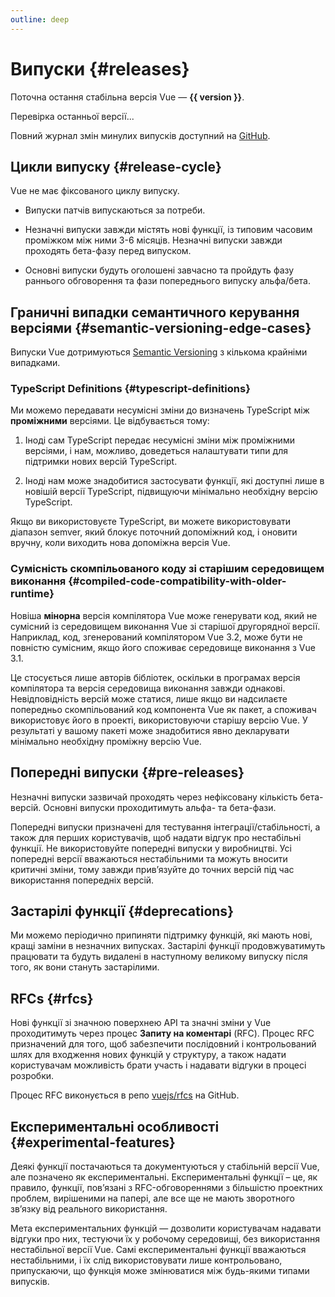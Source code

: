 ```yaml
---
outline: deep
---
```


<script setup>
import { ref, onMounted } from 'vue'

const version = ref()

onMounted(async () => {
  const res = await fetch('https://api.github.com/repos/vuejs/core/releases?per_page=1')
  version.value = (await res.json())[0].name
})
</script>

# Випуски {#releases}

<p v-if="version">
Поточна остання стабільна версія Vue — <strong>{{ version }}</strong>.
</p>
<p v-else>
Перевірка останньої версії...
</p>

Повний журнал змін минулих випусків доступний на [GitHub](https://github.com/vuejs/core/blob/main/CHANGELOG.md).

## Цикли випуску {#release-cycle}

Vue не має фіксованого циклу випуску.

- Випуски патчів випускаються за потреби.

- Незначні випуски завжди містять нові функції, із типовим часовим проміжком між ними 3-6 місяців. Незначні випуски завжди проходять бета-фазу перед випуском.

- Основні випуски будуть оголошені завчасно та пройдуть фазу раннього обговорення та фази попереднього випуску альфа/бета.

## Граничні випадки семантичного керування версіями {#semantic-versioning-edge-cases}

Випуски Vue дотримуються [Semantic Versioning](https://semver.org/) з кількома крайніми випадками.

### TypeScript Definitions {#typescript-definitions}

Ми можемо передавати несумісні зміни до визначень TypeScript між **проміжними** версіями. Це відбувається тому:

1. Іноді сам TypeScript передає несумісні зміни між проміжними версіями, і нам, можливо, доведеться налаштувати типи для підтримки нових версій TypeScript.

2. Іноді нам може знадобитися застосувати функції, які доступні лише в новішій версії TypeScript, підвищуючи мінімально необхідну версію TypeScript.

Якщо ви використовуєте TypeScript, ви можете використовувати діапазон semver, який блокує поточний допоміжний код, і оновити вручну, коли виходить нова допоміжна версія Vue.

### Сумісність скомпільованого коду зі старішим середовищем виконання {#compiled-code-compatibility-with-older-runtime}

Новіша **мінорна** версія компілятора Vue може генерувати код, який не сумісний із середовищем виконання Vue зі старішої другорядної версії. Наприклад, код, згенерований компілятором Vue 3.2, може бути не повністю сумісним, якщо його споживає середовище виконання з Vue 3.1.

Це стосується лише авторів бібліотек, оскільки в програмах версія компілятора та версія середовища виконання завжди однакові. Невідповідність версій може статися, лише якщо ви надсилаєте попередньо скомпільований код компонента Vue як пакет, а споживач використовує його в проекті, використовуючи старішу версію Vue. У результаті у вашому пакеті може знадобитися явно декларувати мінімально необхідну проміжну версію Vue.

## Попередні випуски {#pre-releases}

Незначні випуски зазвичай проходять через нефіксовану кількість бета-версій. Основні випуски проходитимуть альфа- та бета-фази.

Попередні випуски призначені для тестування інтеграції/стабільності, а також для перших користувачів, щоб надати відгук про нестабільні функції. Не використовуйте попередні випуски у виробництві. Усі попередні версії вважаються нестабільними та можуть вносити критичні зміни, тому завжди прив’язуйте до точних версій під час використання попередніх версій.

## Застарілі функції {#deprecations}

Ми можемо періодично припиняти підтримку функцій, які мають нові, кращі заміни в незначних випусках. Застарілі функції продовжуватимуть працювати та будуть видалені в наступному великому випуску після того, як вони стануть застарілими.

## RFCs {#rfcs}

Нові функції зі значною поверхнею API та значні зміни у Vue проходитимуть через процес **Запиту на коментарі** (RFC). Процес RFC призначений для того, щоб забезпечити послідовний і контрольований шлях для входження нових функцій у структуру, а також надати користувачам можливість брати участь і надавати відгуки в процесі розробки.

Процес RFC виконується в репо [vuejs/rfcs](https://github.com/vuejs/rfcs) на GitHub.

## Експериментальні особливості {#experimental-features}

Деякі функції постачаються та документуються у стабільній версії Vue, але позначено як експериментальні. Експериментальні функції – це, як правило, функції, пов’язані з RFC-обговореннями з більшістю проектних проблем, вирішеними на папері, але все ще не мають зворотного зв’язку від реального використання.

Мета експериментальних функцій — дозволити користувачам надавати відгуки про них, тестуючи їх у робочому середовищі, без використання нестабільної версії Vue. Самі експериментальні функції вважаються нестабільними, і їх слід використовувати лише контрольовано, припускаючи, що функція може змінюватися між будь-якими типами випусків.
